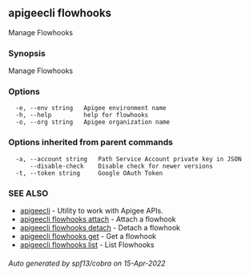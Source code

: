 ## apigeecli flowhooks

Manage Flowhooks

### Synopsis

Manage Flowhooks

### Options

```
  -e, --env string   Apigee environment name
  -h, --help         help for flowhooks
  -o, --org string   Apigee organization name
```

### Options inherited from parent commands

```
  -a, --account string   Path Service Account private key in JSON
      --disable-check    Disable check for newer versions
  -t, --token string     Google OAuth Token
```

### SEE ALSO

* [apigeecli](apigeecli.md)	 - Utility to work with Apigee APIs.
* [apigeecli flowhooks attach](apigeecli_flowhooks_attach.md)	 - Attach a flowhook
* [apigeecli flowhooks detach](apigeecli_flowhooks_detach.md)	 - Detach a flowhook
* [apigeecli flowhooks get](apigeecli_flowhooks_get.md)	 - Get a flowhook
* [apigeecli flowhooks list](apigeecli_flowhooks_list.md)	 - List Flowhooks

###### Auto generated by spf13/cobra on 15-Apr-2022
